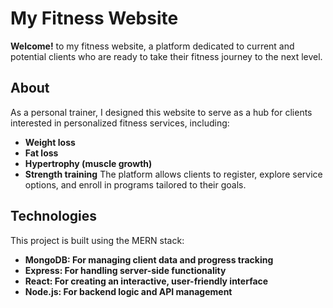 # My Fitness Website

**Welcome!** to my fitness website, a platform dedicated to current and potential clients who are ready to take their fitness journey to the next level.

## About
As a personal trainer, I designed this website to serve as a hub for clients interested in personalized fitness services, including:

- **Weight loss**
- **Fat loss**
- **Hypertrophy (muscle growth)**
- **Strength training**
The platform allows clients to register, explore service options, and enroll in programs tailored to their goals.

## Technologies

This project is built using the MERN stack:

- **MongoDB: For managing client data and progress tracking**
- **Express: For handling server-side functionality**
- **React: For creating an interactive, user-friendly interface**
- **Node.js: For backend logic and API management**